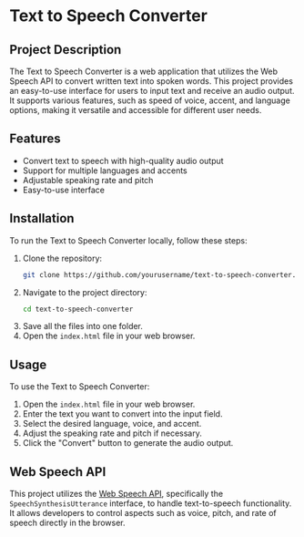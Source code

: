 # Text to Speech Converter

## Project Description

The Text to Speech Converter is a web application that utilizes the Web Speech API to convert written text into spoken words. This project provides an easy-to-use interface for users to input text and receive an audio output. It supports various features, such as speed of voice, accent, and language options, making it versatile and accessible for different user needs.

## Features

- Convert text to speech with high-quality audio output
- Support for multiple languages and accents
- Adjustable speaking rate and pitch
- Easy-to-use interface

## Installation

To run the Text to Speech Converter locally, follow these steps:

1. Clone the repository:
    ```sh
    git clone https://github.com/yourusername/text-to-speech-converter.git
    ```
2. Navigate to the project directory:
    ```sh
    cd text-to-speech-converter
    ```
3. Save all the files into one folder.
4. Open the `index.html` file in your web browser.

## Usage

To use the Text to Speech Converter:

1. Open the `index.html` file in your web browser.
2. Enter the text you want to convert into the input field.
3. Select the desired language, voice, and accent.
4. Adjust the speaking rate and pitch if necessary.
5. Click the "Convert" button to generate the audio output.

## Web Speech API

This project utilizes the [Web Speech API](https://developer.mozilla.org/en-US/docs/Web/API/Web_Speech_API), specifically the `SpeechSynthesisUtterance` interface, to handle text-to-speech functionality. It allows developers to control aspects such as voice, pitch, and rate of speech directly in the browser.



